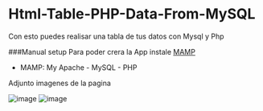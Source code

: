 # Html-Table-PHP-Data-From-MySQL
Con esto puedes realisar una tabla de tus datos con Mysql y Php

###Manual setup
 Para poder crera la App instale [MAMP](https://www.mamp.info/en/) 
 - MAMP: My Apache - MySQL - PHP
  

Adjunto imagenes de la pagina

![image](https://goo.gl/pQuiVP)
![image](https://goo.gl/oyUD17)

